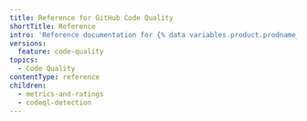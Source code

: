 ```yaml
---
title: Reference for GitHub Code Quality
shortTitle: Reference
intro: 'Reference documentation for {% data variables.product.prodname_code_quality %}.'
versions:
  feature: code-quality
topics:
  - Code Quality
contentType: reference
children:
  - metrics-and-ratings
  - codeql-detection
---
```

